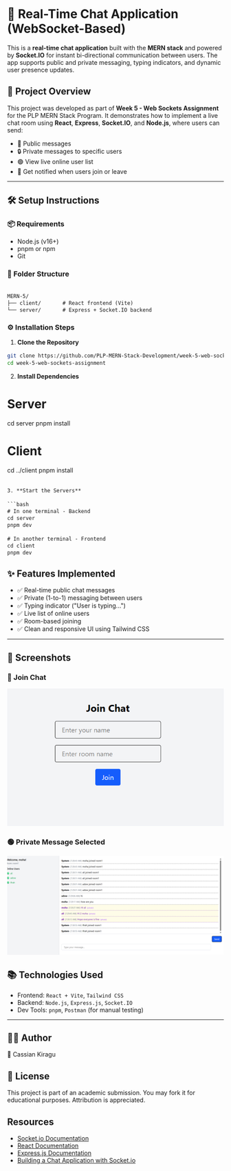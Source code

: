 # 💬 Real-Time Chat Application (WebSocket-Based)

This is a **real-time chat application** built with the **MERN stack** and powered by **Socket.IO** for instant bi-directional communication between users. The app supports public and private messaging, typing indicators, and dynamic user presence updates.

## 🚀 Project Overview

This project was developed as part of **Week 5 - Web Sockets Assignment** for the PLP MERN Stack Program. It demonstrates how to implement a live chat room using **React**, **Express**, **Socket.IO**, and **Node.js**, where users can send:
- 💬 Public messages
- 🔒 Private messages to specific users
- 🟢 View live online user list
- 🚪 Get notified when users join or leave

---

## 🛠️ Setup Instructions

### 📦 Requirements
- Node.js (v16+)
- pnpm or npm
- Git

### 📁 Folder Structure

```

MERN-5/
├── client/       # React frontend (Vite)
└── server/       # Express + Socket.IO backend

````

### ⚙️ Installation Steps

1. **Clone the Repository**

```bash
git clone https://github.com/PLP-MERN-Stack-Development/week-5-web-sockets-assignment-CelsusK.git
cd week-5-web-sockets-assignment
````

2. **Install Dependencies**

# Server
cd server
pnpm install

# Client
cd ../client
pnpm install
```

3. **Start the Servers**

```bash
# In one terminal - Backend
cd server
pnpm dev

# In another terminal - Frontend
cd client
pnpm dev
```


## ✨ Features Implemented

* ✅ Real-time public chat messages
* ✅ Private (1-to-1) messaging between users
* ✅ Typing indicator ("User is typing...")
* ✅ Live list of online users
* ✅ Room-based joining
* ✅ Clean and responsive UI using Tailwind CSS

---

## 📸 Screenshots

### 🔵 Join Chat

![Join Chat](./screenshots/Screenshot%202025-07-15%20073128.png)

### 🟢 Private Message Selected

![Chats](./screenshots/Screenshot%202025-07-15%20073424.png)



## 📚 Technologies Used

* Frontend: `React + Vite`, `Tailwind CSS`
* Backend: `Node.js`, `Express.js`, `Socket.IO`
* Dev Tools: `pnpm`, `Postman` (for manual testing)

---

## 🧑‍💻 Author

👤 Cassian Kiragu


## 📝 License

This project is part of an academic submission. You may fork it for educational purposes. Attribution is appreciated.


## Resources

- [Socket.io Documentation](https://socket.io/docs/v4/)
- [React Documentation](https://react.dev/)
- [Express.js Documentation](https://expressjs.com/)
- [Building a Chat Application with Socket.io](https://socket.io/get-started/chat) 
